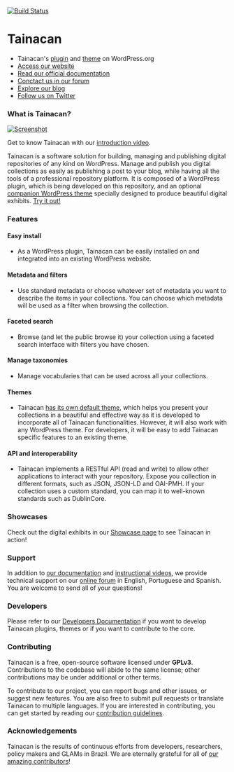[![Build Status](https://travis-ci.org/tainacan/tainacan.svg?branch=develop)](https://travis-ci.org/tainacan/tainacan)

# Tainacan

- Tainacan's [plugin](https://wordpress.org/plugins/tainacan/) and [theme](https://wordpress.org/themes/tainacan-interface/) on WordPress.org
- [Access our website](http://tainacan.org)
- [Read our official documentation](https://wiki.tainacan.org/)
- [Conctact us in our forum](https://tainacan.discourse.group/)
- [Explore our blog](http://tainacan.org/blog/)
- [Follow us on Twitter](https://twitter.com/tainacan_l3p)

### What is Tainacan?

[![Screenshot](https://user-images.githubusercontent.com/29989176/54926885-f8cf5b80-4eef-11e9-870f-92b264f13dea.gif)][youtube_demo]

[youtube_demo]: https://www.youtube.com/watch?v=6q42dlcwW5g

Get to know Tainacan with our [introduction video](https://www.youtube.com/watch?v=6q42dlcwW5g).

Tainacan is a software solution for building, managing and publishing digital repositories of any kind on WordPress. Manage and publish you digital collections as easily as publishing a post to your blog, while having all the tools of a professional repository platform. It is composed of a WordPress plugin, which is being developed on this repository, and an optional [companion WordPress theme](https://github.com/tainacan/tainacan-theme) specially designed to produce beautiful digital exhibits. [Try it out!](http://demo.tainacan.org/)

### Features

#### Easy install

- As a WordPress plugin, Tainacan can be easily installed on and integrated into an existing WordPress website.

#### Metadata and filters

- Use standard metadata or choose whatever set of metadata you want to describe the items in your collections. You can choose which metadata will be used as a filter when browsing the collection.

#### Faceted search

- Browse (and let the public browse it) your collection using a faceted search interface with filters you have chosen.

#### Manage taxonomies

- Manage vocabularies that can be used across all your collections.

#### Themes

- Tainacan [has its own default theme](https://wordpress.org/themes/tainacan-interface/), which helps you present your collections in a beautiful and effective way as it is developed to incorporate all of Tainacan functionalities. However, it will also work with any WordPress theme. For developers, it will be easy to add Tainacan specific features to an existing theme.

#### API and interoperability

- Tainacan implements a RESTful API (read and write) to allow other applications to interact with your repository. Expose you collection in different formats, such as JSON, JSON-LD and OAI-PMH. If your collection uses a custom standard, you can map it to well-known standards such as DublinCore.

### Showcases

Check out the digital exhibits in our [Showcase page](https://tainacan.org/en/tainacan-showcase/) to see Tainacan in action!

### Support

In addition to [our documentation](https://wiki.tainacan.org/) and [instructional videos](https://youtu.be/oEl9bWe_rWI), we provide technical support on our [online forum](https://tainacan.discourse.group) in English, Portuguese and Spanish. You are welcome to send all of your questions!

### Developers

Please refer to our [Developers Documentation](https://tainacan.github.io/tainacan-wiki/#/dev/) if you want to develop Tainacan plugins, themes or if you want to contribute to the core.

### Contributing

Tainacan is a free, open-source software licensed under **GPLv3**. Contributions to the codebase will abide to the same license; other contributions may be under additional or other terms.

To contribute to our project, you can report bugs and other issues, or suggest new features. You are also free to submit pull requests or translate Tainacan to multiple languages. If you are interested in contributing, you can get started by reading our [contribution guidelines](https://tainacan.github.io/tainacan-wiki/#/dev/CONTRIBUTING).

### Acknowledgements

Tainacan is the results of continuous efforts from developers, researchers, policy makers and GLAMs in Brazil. We are eternally grateful for all of [our amazing contributors](https://github.com/tainacan/tainacan/graphs/contributors)!
